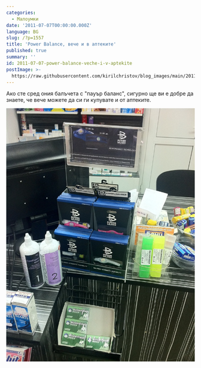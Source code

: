 ```yaml
---
categories:
  - Малоумки
date: '2011-07-07T00:00:00.000Z'
language: BG
slug: /?p=1557
title: 'Power Balance, вече и в аптеките'
published: true
summary: ''
id: 2011-07-07-power-balance-veche-i-v-aptekite
postImage: >-
  https://raw.githubusercontent.com/kirilchristov/blog_images/main/2011/07/IMG_1156.jpg
---
```


Ако сте сред ония балъчета с "пауър баланс", сигурно ще ви е добре да знаете, че вече можете да си ги купувате и от аптеките. 

![](https://raw.githubusercontent.com/kirilchristov/blog_images/main/2011/07/IMG_1156.jpg)
